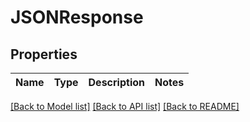 # JSONResponse

## Properties
Name | Type | Description | Notes
------------ | ------------- | ------------- | -------------

[[Back to Model list]](../README.md#documentation_for_models) [[Back to API list]](../README.md#documentation_for_api_endpoints) [[Back to README]](../README.md)

